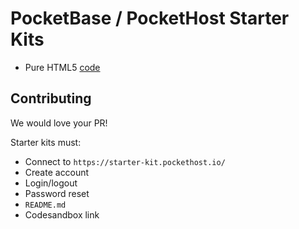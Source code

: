 # PocketBase / PocketHost Starter Kits

- Pure HTML5 [code](./kits/html5)

## Contributing

We would love your PR!

Starter kits must:

- Connect to `https://starter-kit.pockethost.io/`
- Create account
- Login/logout
- Password reset
- `README.md`
- Codesandbox link
